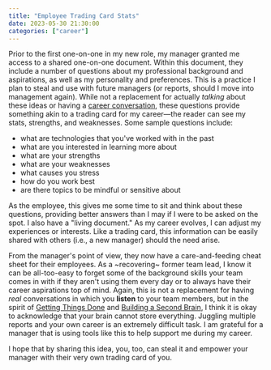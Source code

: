 ```yaml
---
title: "Employee Trading Card Stats"
date: 2023-05-30 21:30:00
categories: ["career"]
---
```


Prior to the first one-on-one in my new role, my manager granted me access to a shared one-on-one document. Within this document, they include a number of questions about my professional background and aspirations, as well as my personality and preferences. This is a practice I plan to steal and use with future managers (or reports, should I move into management again).
While not a replacement for actually _talking_ about these ideas or having a [career conversation](https://www.radicalcandor.com/problem-career-conversations/), these questions provide something akin to a trading card for my career—the reader can see my stats, strengths, and weaknesses. Some sample questions include:

- what are technologies that you've worked with in the past
- what are you interested in learning more about
- what are your strengths
- what are your weaknesses
- what causes you stress
- how do you work best
- are there topics to be mindful or sensitive about

As the employee, this gives me some time to sit and think about these questions, providing better answers than I may if I were to be asked on the spot. I also have a "living document." As my career evolves, I can adjust my experiences or interests. Like a trading card, this information can be easily shared with others (i.e., a new manager) should the need arise.

From the manager's point of view, they now have a care-and-feeding cheat sheet for their employees. As a ~recovering~ former team lead, I know it can be all-too-easy to forget some of the background skills your team comes in with if they aren't using them every day or to always have their career aspirations top of mind. Again, this is not a replacement for having _real_ conversations in which you **listen** to your team members, but in the spirit of [Getting Things Done](https://earnworthy.com/david-allen-quote/) and [Building a Second Brain](https://www.buildingasecondbrain.com/), I think it is okay to acknowledge that your brain cannot store everything. Juggling multiple reports and your own career is an extremely difficult task. I am grateful for a manager that is using tools like this to help support me during my career.

I hope that by sharing this idea, you, too, can steal it and empower your manager with their very own trading card of you.
